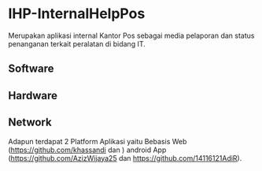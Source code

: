 # IHP-InternalHelpPos

Merupakan aplikasi internal Kantor Pos sebagai media pelaporan dan status penanganan terkait peralatan di bidang IT.

## Software
## Hardware
## Network

Adapun terdapat 2 Platform Aplikasi yaitu 
Bebasis Web (https://github.com/khassandi dan ) 
android App (https://github.com/AzizWijaya25 dan https://github.com/14116121AdiR).
